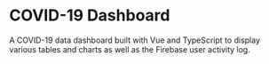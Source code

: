 # COVID-19 Dashboard

A COVID-19 data dashboard built with Vue and TypeScript to display various tables and charts as well as the Firebase user activity log.
